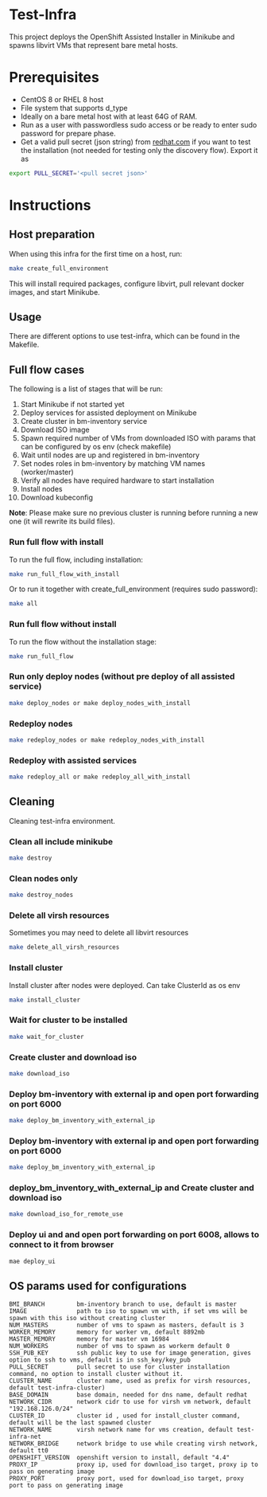 # Test-Infra
This project deploys the OpenShift Assisted Installer in Minikube and spawns libvirt VMs that represent bare metal hosts.

# Prerequisites
- CentOS 8 or RHEL 8 host
- File system that supports d_type
- Ideally on a bare metal host with at least 64G of RAM.
- Run as a user with passwordless sudo access or be ready to enter sudo password for prepare phase.
- Get a valid pull secret (json string) from [redhat.com](https://cloud.redhat.com/openshift/install/pull-secret) if you want to test the installation (not needed for testing only the discovery flow). Export it as
```bash
export PULL_SECRET='<pull secret json>'
```

# Instructions

## Host preparation
When using this infra for the first time on a host, run:
```bash
make create_full_environment
```
This will install required packages, configure libvirt, pull relevant docker images, and start Minikube.

## Usage
There are different options to use test-infra, which can be found in the Makefile.

## Full flow cases
The following is a list of stages that will be run:
1. Start Minikube if not started yet
1. Deploy services for assisted deployment on Minikube 
1. Create cluster in bm-inventory service
1. Download ISO image
1. Spawn required number of VMs from downloaded ISO with params that can be configured by os env (check makefile)
1. Wait until nodes are up and registered in bm-inventory
1. Set nodes roles in bm-inventory by matching VM names (worker/master)
1. Verify all nodes have required hardware to start installation
1. Install nodes
1. Download kubeconfig

**Note**: Please make sure no previous cluster is running before running a new one (it will rewrite its build files).

### Run full flow with install
To run the full flow, including installation:
```bash
make run_full_flow_with_install
```
Or to run it together with create_full_environment (requires sudo password):
````bash
make all
````
### Run full flow without install
To run the flow without the installation stage:
```bash
make run_full_flow
```

### Run only deploy nodes (without pre deploy of all assisted service)
```bash
make deploy_nodes or make deploy_nodes_with_install
```

### Redeploy nodes
```bash
make redeploy_nodes or make redeploy_nodes_with_install
```

### Redeploy with assisted services
```bash
make redeploy_all or make redeploy_all_with_install
```

## Cleaning
Cleaning test-infra environment.

### Clean all include minikube
```bash
make destroy
```

### Clean nodes only
```bash
make destroy_nodes
```

### Delete all virsh resources
Sometimes you may need to delete all libvirt resources
```bash
make delete_all_virsh_resources
```

### Install cluster
Install cluster after nodes were deployed. Can take ClusterId as os env
```bash
make install_cluster 
```

### Wait for cluster to be installed
```bash
make wait_for_cluster
```

### Create cluster and download iso
```bash
make download_iso
```

### Deploy bm-inventory with external ip and open port forwarding on port 6000
```bash
make deploy_bm_inventory_with_external_ip
```

### Deploy bm-inventory with external ip and open port forwarding on port 6000
```bash
make deploy_bm_inventory_with_external_ip
```

### deploy_bm_inventory_with_external_ip and Create cluster and download iso
```bash
make download_iso_for_remote_use
```

### Deploy ui and and open port forwarding on port 6008, allows to connect to it from browser
```bash
mae deploy_ui
```

## OS params used for configurations
~~~~
BMI_BRANCH         bm-inventory branch to use, default is master
IMAGE              path to iso to spawn vm with, if set vms will be spawn with this iso without creating cluster
NUM_MASTERS        number of vms to spawn as masters, default is 3 
WORKER_MEMORY      memory for worker vm, default 8892mb
MASTER_MEMORY      memory for master vm 16984
NUM_WORKERS        number of vms to spawn as workerm default 0
SSH_PUB_KEY        ssh public key to use for image generation, gives option to ssh to vms, default is in ssh_key/key_pub
PULL_SECRET        pull secret to use for cluster installation command, no option to install cluster without it.
CLUSTER_NAME       cluster name, used as prefix for virsh resources, default test-infra-cluster)
BASE_DOMAIN        base domain, needed for dns name, default redhat
NETWORK_CIDR       network cidr to use for virsh vm network, default "192.168.126.0/24"
CLUSTER_ID         cluster id , used for install_cluster command, default will be the last spawned cluster
NETWORK_NAME       virsh network name for vms creation, default test-infra-net
NETWORK_BRIDGE     network bridge to use while creating virsh network, default tt0
OPENSHIFT_VERSION  openshift version to install, default "4.4"
PROXY_IP           proxy ip, used for download_iso target, proxy ip to pass on generating image
PROXY_PORT         proxy port, used for download_iso target, proxy port to pass on generating image
